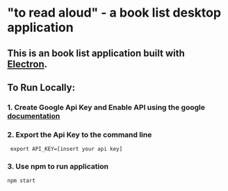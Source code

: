 # "to read aloud" - a book list desktop application

## This is an book list application built with [Electron](https://www.electronjs.org/).

## To Run Locally:

### 1. Create Google Api Key and Enable API using the google [documentation](https://developers.google.com/books/docs/v1/using)
### 2. Export the Api Key to the command line 

``` export API_KEY=[insert your api key]```

### 3. Use npm to run application

``` npm start ```

